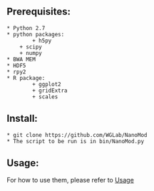 
## Prerequisites:
	* Python 2.7
	* python packages:
	        + h5py
		+ scipy
		+ numpy
	* BWA MEM
	* HDF5
	* rpy2
	* R package:
	        + ggplot2
	        + gridExtra
	        + scales

## Install:
	* git clone https://github.com/WGLab/NanoMod
	* The script to be run is in bin/NanoMod.py
	
## Usage:
 For how to use them, please refer to [Usage](https://github.com/WGLab/NanoMod/blob/master/docs/Usage.md)

